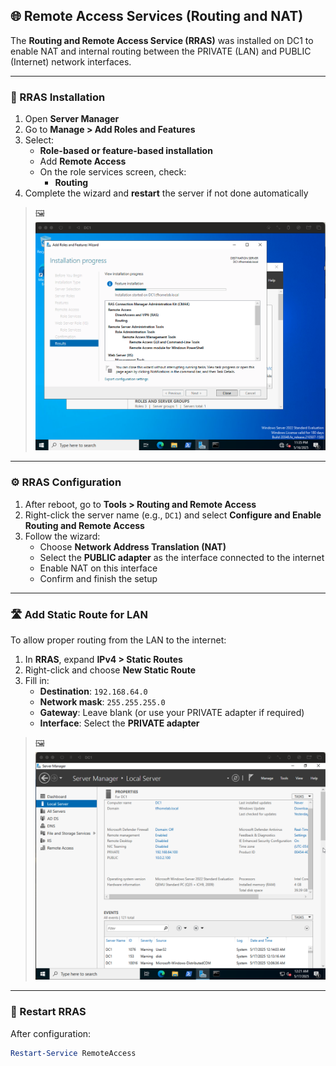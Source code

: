 ## 🌐 Remote Access Services (Routing and NAT)

The **Routing and Remote Access Service (RRAS)** was installed on DC1 to enable NAT and internal routing between the PRIVATE (LAN) and PUBLIC (Internet) network interfaces.

---

### 🔧 RRAS Installation

1. Open **Server Manager**
2. Go to **Manage > Add Roles and Features**
3. Select:
   - **Role-based or feature-based installation**
   - Add **Remote Access**
   - On the role services screen, check:
     - **Routing**
4. Complete the wizard and **restart** the server if not done automatically

> 🖼️ ![RRAS Install Wizard](https://github.com/tadiusfrank2001/activedirectorycluster/blob/main/img/RAS_FEATURE_DOWNLOAD.png)


---

### ⚙️ RRAS Configuration

1. After reboot, go to **Tools > Routing and Remote Access**
2. Right-click the server name (e.g., `DC1`) and select **Configure and Enable Routing and Remote Access**
3. Follow the wizard:
   - Choose **Network Address Translation (NAT)**
   - Select the **PUBLIC adapter** as the interface connected to the internet
   - Enable NAT on this interface
   - Confirm and finish the setup

---

### 🛣️ Add Static Route for LAN

To allow proper routing from the LAN to the internet:

1. In **RRAS**, expand **IPv4 > Static Routes**
2. Right-click and choose **New Static Route**
3. Fill in:
   - **Destination**: `192.168.64.0`
   - **Network mask**: `255.255.255.0`
   - **Gateway**: Leave blank (or use your PRIVATE adapter if required)
   - **Interface**: Select the **PRIVATE adapter**

> 🖼️ ![Static Route Config](https://github.com/tadiusfrank2001/activedirectorycluster/blob/main/img/RAS_FEATURE_DOMAIN_DASHBOARD.png)

---

### 🔁 Restart RRAS

After configuration:

```powershell
Restart-Service RemoteAccess
